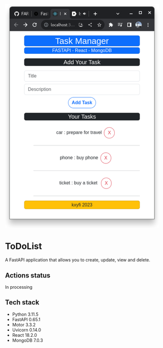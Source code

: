![Alt text](< ui.png>)

# ToDoList

A FastAPI application that allows you to create, update, view and delete.

## Actions status

In processing

## Tech stack

- Python 3.11.5
- FastAPI 0.65.1
- Motor 3.3.2
- Uvicorn 0.14.0
- React 18.2.0
- MongoDB 7.0.3

